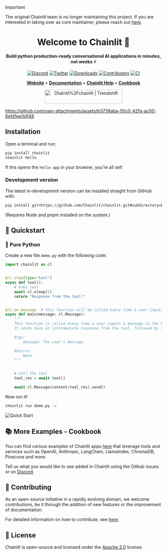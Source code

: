 > [!IMPORTANT]
> The original Chainlit team is no longer maintaining this project. If you are interested in taking over as core maintainer, please reach out [here](https://docs.google.com/forms/d/e/1FAIpQLSf6CllNWnKBnDIoj0m-DnHU6b0dj8HYFGixKy-_qNi_rD4iNA/viewform).

<h1 align="center">Welcome to Chainlit 👋</h1>

<p align="center">
<b>Build python production-ready conversational AI applications in minutes, not weeks ⚡️</b>

</p>
<p align="center">
    <a href="https://discord.gg/k73SQ3FyUh" rel="nofollow"><img alt="Discord" src="https://dcbadge.vercel.app/api/server/ZThrUxbAYw?style=flat" style="max-width:100%;"></a>
    <a href="https://twitter.com/chainlit_io" rel="nofollow"><img alt="Twitter" src="https://img.shields.io/twitter/url/https/twitter.com/chainlit_io.svg?style=social&label=Follow%20%40chainlit_io" style="max-width:100%;"></a>
    <a href="https://pypistats.org/packages/chainlit" rel="nofollow"><img alt="Downloads" src="https://img.shields.io/pypi/dm/chainlit" style="max-width:100%;"></a>
        <a href="https://github.com/chainlit/chainlit/graphs/contributors" rel="nofollow"><img alt="Contributors" src="https://img.shields.io/github/contributors/chainlit/chainlit" style="max-width:100%;"></a>
    <a href="https://github.com/Chainlit/chainlit/actions/workflows/ci.yaml" rel="nofollow"><img alt="CI" src="https://github.com/Chainlit/chainlit/actions/workflows/ci.yaml/badge.svg" style="max-width:100%;"></a>
</p>

<p align="center">
    <a href="https://chainlit.io"><b>Website</b></a>  •  
    <a href="https://docs.chainlit.io"><b>Documentation</b></a>  •  
    <a href="https://help.chainlit.io"><b>Chainlit Help</b></a>  •  
    <a href="https://github.com/Chainlit/cookbook"><b>Cookbook</b></a>
</p>

<p align="center">
    <a href="https://trendshift.io/repositories/6708" target="_blank"><img src="https://trendshift.io/api/badge/repositories/6708" alt="Chainlit%2Fchainlit | Trendshift" style="width: 250px; height: 45px;" width="250" height="45"/></a>
</p>

https://github.com/user-attachments/assets/b3738aba-55c0-42fa-ac00-6efd1ee0d148


## Installation

Open a terminal and run:

```sh
pip install chainlit
chainlit hello
```

If this opens the `hello app` in your browser, you're all set!

### Development version

The latest in-development version can be installed straight from GitHub with:

```sh
pip install git+https://github.com/Chainlit/chainlit.git#subdirectory=backend/
```

(Requires Node and pnpm installed on the system.)

## 🚀 Quickstart

### 🐍 Pure Python

Create a new file `demo.py` with the following code:

```python
import chainlit as cl


@cl.step(type="tool")
async def tool():
    # Fake tool
    await cl.sleep(2)
    return "Response from the tool!"


@cl.on_message  # this function will be called every time a user inputs a message in the UI
async def main(message: cl.Message):
    """
    This function is called every time a user inputs a message in the UI.
    It sends back an intermediate response from the tool, followed by the final answer.

    Args:
        message: The user's message.

    Returns:
        None.
    """


    # Call the tool
    tool_res = await tool()

    await cl.Message(content=tool_res).send()
```

Now run it!

```sh
chainlit run demo.py -w
```

<img src="/images/quick-start.png" alt="Quick Start"></img>

## 📚 More Examples - Cookbook

You can find various examples of Chainlit apps [here](https://github.com/Chainlit/cookbook) that leverage tools and services such as OpenAI, Anthropiс, LangChain, LlamaIndex, ChromaDB, Pinecone and more.

Tell us what you would like to see added in Chainlit using the Github issues or on [Discord](https://discord.gg/k73SQ3FyUh).

## 💁 Contributing

As an open-source initiative in a rapidly evolving domain, we welcome contributions, be it through the addition of new features or the improvement of documentation.

For detailed information on how to contribute, see [here](/CONTRIBUTING.md).

## 📃 License

Chainlit is open-source and licensed under the [Apache 2.0](LICENSE) license.
